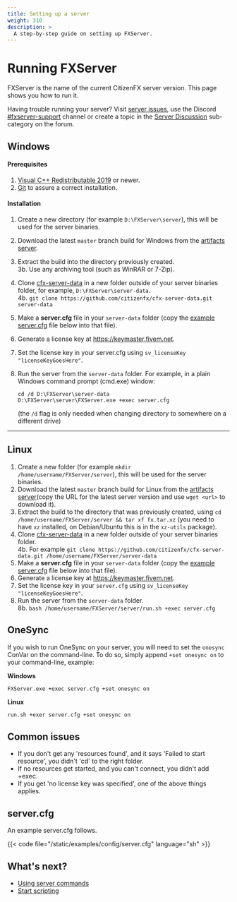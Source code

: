```yaml
---
title: Setting up a server
weight: 310
description: >
  A step-by-step guide on setting up FXServer.
---
```


Running FXServer
================

FXServer is the name of the current CitizenFX server version. This page shows you how to run it.

Having trouble running your server? Visit [server issues][server-issues], use the Discord [#fxserver-support][fxserver-support] channel or create a topic in the [Server Discussion][fxserver-support-category] sub-category on the forum.

Windows
-------

#### Prerequisites
1. [Visual C++ Redistributable 2019][vcredist] or newer.
2. [Git][git-scm] to assure a correct installation.

#### Installation
1. Create a new directory (for example `D:\FXServer\server`), this will be used for the server binaries.
2. Download the latest `master` branch build for Windows from the [artifacts server][windows-artifacts].
3. Extract the build into the directory previously created.
  <br>3b. Use any archiving tool (such as WinRAR or 7-Zip).
4. Clone [cfx-server-data][server-data] in a new folder outside of your server binaries folder, for example, `D:\FXServer\server-data`.
  <br>4b. `git clone https://github.com/citizenfx/cfx-server-data.git server-data`
5. Make a **server.cfg** file in your `server-data` folder (copy the [example server.cfg](#servercfgexample) file below into that file).
6. Generate a license key at <https://keymaster.fivem.net>.
7. Set the license key in your server.cfg using `sv_licenseKey "licenseKeyGoesHere"`.
8. Run the server from the `server-data` folder. For example, in a plain Windows command prompt (cmd.exe) window: 
    ```dos
    cd /d D:\FXServer\server-data
    D:\FXServer\server\FXServer.exe +exec server.cfg
    ```

    (the `/d` flag is only needed when changing directory to somewhere on a different drive)

---

Linux
-----
1. Create a new folder (for example `mkdir /home/username/FXServer/server`), this will be used for the server binaries.
2. Download the latest `master` branch build for Linux from the [artifacts server][linux-artifacts](copy the URL for the latest server version and use `wget <url>` to download it).
3. Extract the build to the directory that was previously created, using `cd /home/username/FXServer/server && tar xf fx.tar.xz` (you need to have `xz` installed, on Debian/Ubuntu this is in the `xz-utils` package).
4. Clone [cfx-server-data][server-data] in a new folder outside of your server binaries folder.
  <br>4b. For example `git clone https://github.com/citizenfx/cfx-server-data.git /home/username/FXServer/server-data`
5. Make a **server.cfg** file in your `server-data` folder (copy the [example server.cfg](#servercfgexample) file below into that file).
6. Generate a license key at <https://keymaster.fivem.net>.
7. Set the license key in your `server.cfg` using `sv_licenseKey "licenseKeyGoesHere"`.
8. Run the server from the `server-data` folder.
  <br>8b. `bash /home/username/FXServer/server/run.sh +exec server.cfg`

OneSync
---------------
If you wish to run OneSync on your server, you will need to set the `onesync` ConVar on the command-line. To do so, simply append `+set onesync on` to your command-line, 
example:

**Windows**
```dos
FXServer.exe +exec server.cfg +set onesync on
```

**Linux**
```sh
run.sh +exer server.cfg +set onesync on
```

Common issues
---------------

- If you don't get any 'resources found', and it says 'Failed to start resource', you didn't 'cd' to the right folder.
- If no resources get started, and you can't connect, you didn't add +exec.
- If you get 'no license key was specified', one of the above things applies.

<a name="servercfgexample"></a>server.cfg
----------

An example server.cfg follows.

{{< code file="/static/examples/config/server.cfg" language="sh" >}}

What's next?
------------

- [Using server commands][server-commands]
- [Start scripting][scripting-introduction]

[windows-artifacts]: https://runtime.fivem.net/artifacts/fivem/build_server_windows/master/
[linux-artifacts]: https://runtime.fivem.net/artifacts/fivem/build_proot_linux/master/
[server-data]: https://github.com/citizenfx/cfx-server-data

[vcredist]: https://aka.ms/vs/16/release/VC_redist.x64.exe
[winrar]: https://www.rarlab.com/download.htm
[7zip]: https://www.7-zip.org/download.html
[git-scm]: https://git-scm.com/download/win

[server-issues]: /docs/support/server-issues
[server-commands]: /docs/server-manual/server-commands
[scripting-introduction]: /docs/scripting-manual/introduction

[fxserver-support]: https://discord.gg/UwvVgsJ
[fxserver-support-category]: https://forum.cfx.re/c/server-development/server-discussion
